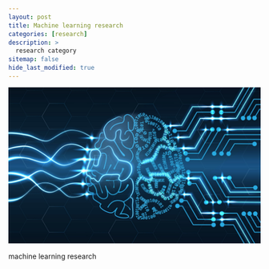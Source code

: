 ```yaml
---
layout: post
title: Machine learning research
categories: [research]
description: >
  research category
sitemap: false
hide_last_modified: true
---
```


![test_image](/assets/22-02-14/deep_brain.jpg)

machine learning research